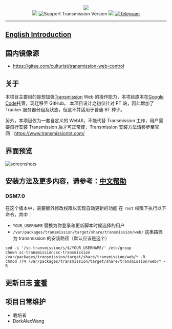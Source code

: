 <p align="center">
<img src="https://github.com/ronggang/transmission-web-control/raw/master/src/tr-web-control/logo.png"><br/>
<a href="https://github.com/ronggang/transmission-web-control/releases" title="GitHub Releases"><img src="https://img.shields.io/github/release/ronggang/transmission-web-control.svg"></a>
<img src="https://img.shields.io/badge/transmission-%3E=2.40%20(RPC%20%3E14)-green.svg" title="Support Transmission Version">
<a href="https://github.com/ronggang/transmission-web-control/LICENSE" title="GitHub license"><img src="https://img.shields.io/github/license/ronggang/transmission-web-control.svg"></a>
<a href="https://t.me/transmission_web_control"><img src="https://img.shields.io/badge/Telegram-Chat-blue.svg?logo=telegram" alt="Telegram"/></a>
</p>

---

## [English Introduction](https://github.com/ronggang/transmission-web-control/wiki)

## 国内镜像源

- https://gitee.com/culturist/transmission-web-control

## 关于

本项目主要目的是想加强[Transmission](https://www.transmissionbt.com/) Web 的操作能力，本项目原本在[Google Code](https://code.google.com/p/transmission-control/)托管，现迁移至 GitHub。
本项目设计之初仅针对 PT 站，因此增加了 Tracker 服务器分组及状态，但这不并适用于普通 BT 种子。

另外，本项目仅为一套自定义的 WebUI，不能代替 Transmission 工作，用户需要自行安装 Transmission 后才可正常使，Transmission 安装方法请移步至官网：https://www.transmissionbt.com/

## 界面预览

![screenshots](https://user-images.githubusercontent.com/8065899/38598199-0d2e684c-3d8e-11e8-8b21-3cd1f3c7580a.png)

## 安装方法及更多内容，请参考：[中文帮助](https://github.com/ronggang/transmission-web-control/wiki/Home-CN)

### DSM7.0

在这个版本中，需要额外修改权限以实现自动更新的功能
在 `root` 权限下执行以下命令，其中：

- `YOUR_USERNAME` 替换为你登录和更新脚本时候选择的用户
- `/var/packages/transmission/target/share/transmission/web/` 这串路径为 transmission 的安装路径（默认应该是这个）

```shell
sed -i '/sc-transmission/s/$/YOUR_USERNAME/' /etc/group
chown sc-transmission:sc-transmission /var/packages/transmission/target/share/transmission/web/* -R
chmod 774 /var/packages/transmission/target/share/transmission/web/* -R
```

## 更新日志 [查看](https://github.com/ronggang/transmission-web-control/blob/master/CHANGELOG.md)

## 项目日常维护

- 栽培者
- DarkAlexWang
